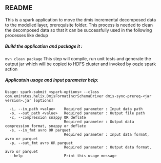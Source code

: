 ## README

This is a spark application to move the dmis incremental decomposed data to the modelled layer, prerequisite folder. This process is needed to clean the decomposed data
so that it can be successfully used in the following processes like dedup

##### Build the application and package it : 
`mvn clean package`
This step will compile, run unit tests and generate the output jar which will be copied to HDFS cluster and invoked by oozie spark action

##### Applicatoin usage and input parameter help:
`Usage: spark-submit <spark-options> --class com.emirates.helix.DmisFormatIncrSchemaDriver dmis-sync-prereq-<jar version>.jar [options]`

```
  -i, --in_path <value>    Required parameter : Input data path
  -o, --out_path <value>   Required parameter : Output file path
  -c, --compression snappy OR deflate
                           Required parameter : Output data compression format, snappy or deflate
  -s, --in_fmt avro OR parquet
                           Required parameter : Input data format, avro or parquet
  -p, --out_fmt avro OR parquet
                           Required parameter : Output data format, avro or parquet
  --help                   Print this usage message
```